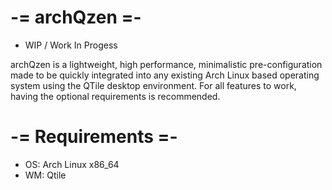 # -= archQzen =-
* WIP / Work In Progess
  
archQzen is a lightweight, high performance, minimalistic pre-configuration made to be quickly integrated into any existing Arch Linux based operating system using the QTile desktop environment. For all features to work, having the optional requirements is recommended.

# -= Requirements =-
* OS: Arch Linux x86_64
* WM: Qtile
